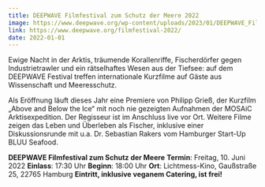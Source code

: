 ```yaml
---
title: DEEPWAVE Filmfestival zum Schutz der Meere 2022
image: https://www.deepwave.org/wp-content/uploads/2023/01/DEEPWAVE_Filmfestival_2022_Plakat.jpg
link: https://www.deepwave.org/filmfestival-2022/
date: 2022-01-01
---
```


Ewige Nacht in der Arktis, träumende Korallenriffe, Fischerdörfer gegen Industrietrawler und ein rätselhaftes Wesen aus der Tiefsee: auf dem DEEPWAVE Festival treffen internationale Kurzfilme auf Gäste aus Wissenschaft und Meeresschutz.

Als Eröffnung läuft dieses Jahr eine Premiere von Philipp Grieß, der Kurzfilm „Above and Below the Ice“ mit noch nie gezeigten Aufnahmen der MOSAiC Arktisexpedition. Der Regisseur ist im Anschluss live vor Ort.
Weitere Filme zeigen das Leben und Überleben als Fischer, inklusive einer Diskussionsrunde mit u.a. Dr. Sebastian Rakers vom Hamburger Start-Up BLUU Seafood.

**DEEPWAVE  Filmfestival zum Schutz der Meere**
**Termin**: Freitag, 10. Juni 2022
**Einlass**: 17:30 Uhr
**Beginn**: 18:00 Uhr
**Ort**: Lichtmess-Kino, Gaußstraße 25, 22765 Hamburg
**Eintritt, inklusive veganem Catering, ist frei!**